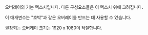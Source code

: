 오버레이의 기본 텍스처입니다. 다른 구성요소들은 이 텍스처 위에 그려집니다.

이 매개변수는 "호박"과 같은 오버레이를 만드는 데 사용할 수 있습니다.

권장되는 오버레이 크기는 1920 x 1080이 적절합니다.